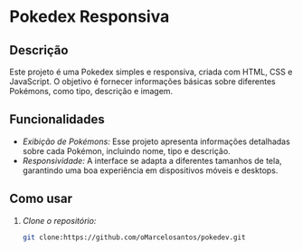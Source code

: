 # Pokedex Responsiva

## Descrição
Este projeto é uma Pokedex simples e responsiva, criada com HTML, CSS e JavaScript. O objetivo é fornecer informações básicas sobre diferentes Pokémons, como tipo, descrição e imagem.

## Funcionalidades
* *Exibição de Pokémons:* Esse projeto apresenta informações detalhadas sobre cada Pokémon, incluindo nome, tipo e descrição.
* *Responsividade:* A interface se adapta a diferentes tamanhos de tela, garantindo uma boa experiência em dispositivos móveis e desktops.

## Como usar
1. *Clone o repositório:*
   ```bash
   git clone:https://github.com/oMarcelosantos/pokedev.git

